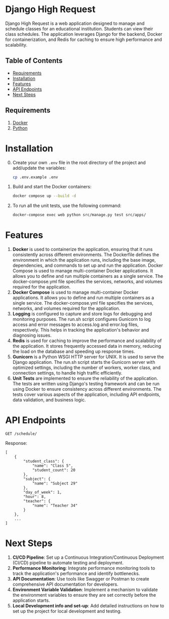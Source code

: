 # Django High Request

Django High Request is a web application designed to manage and schedule classes for an educational institution. 
Students can view their class schedules. 
The application leverages Django for the backend, Docker for containerization, and Redis for caching to ensure high performance and scalability. 


## Table of Contents
- [Requirements](#requirements)
- [Installation](#installation)
- [Features](#features)
- [API Endpoints](#api-endpoints)
- [Next Steps](#next-steps)

## Requirements
1. [Docker](https://www.docker.com/products/docker-desktop/)
2. [Python](https://www.python.org/downloads/)


# Installation
0. Create your own `.env` file in the root directory of the project and add/update the variables:
   ```sh
   cp .env.example .env
   ```
1. Build and start the Docker containers:
   ```sh
   docker compose up --build -d
   
2. To run all the unit tests, use the following command:
    ```sh
    docker-compose exec web python src/manage.py test src/apps/


# Features

1. **Docker** is used to containerize the application, ensuring that it runs consistently across different environments. The Dockerfile defines the environment in which the application runs, including the base image, dependencies, and commands to set up and run the application.  Docker Compose is used to manage multi-container Docker applications. It allows you to define and run multiple containers as a single service. The docker-compose.yml file specifies the services, networks, and volumes required for the application.
2. **Docker Compose** is used to manage multi-container Docker applications. It allows you to define and run multiple containers as a single service. The docker-compose.yml file specifies the services, networks, and volumes required for the application.
3. **Logging** is configured to capture and store logs for debugging and monitoring purposes. The run.sh script configures Gunicorn to log access and error messages to access.log and error.log files, respectively. This helps in tracking the application's behavior and diagnosing issues.
4. **Redis** is used for caching to improve the performance and scalability of the application. It stores frequently accessed data in memory, reducing the load on the database and speeding up response times.
5. **Gunicorn** is a Python WSGI HTTP server for UNIX. It is used to serve the Django application. The run.sh script starts the Gunicorn server with optimized settings, including the number of workers, worker class, and connection settings, to handle high traffic efficiently.
6. **Unit Tests** are implemented to ensure the reliability of the application. The tests are written using Django's testing framework and can be run using Docker to ensure consistency across different environments. The tests cover various aspects of the application, including API endpoints, data validation, and business logic.


# API Endpoints

```
GET /schedule/
```
Response:
```
[
    {
        "student_class": {
            "name": "Class 5",
            "student_count": 20
        },
        "subject": {
            "name": "Subject 29"
        },
        "day_of_week": 1,
        "hour": 8,
        "teacher": {
            "name": "Teacher 34"
        }
    }, 
    ...
]
```


# Next Steps
1. **CI/CD Pipeline**: Set up a Continuous Integration/Continuous Deployment (CI/CD) pipeline to automate testing and deployment.
2. **Performance Monitoring**: Integrate performance monitoring tools to track the application's performance and identify bottlenecks.
3. **API Documentation**: Use tools like Swagger or Postman to create comprehensive API documentation for developers.
4. **Environment Variable Validation**: Implement a mechanism to validate the environment variables to ensure they are set correctly before the application starts.
5. **Local Development info and set-up**: Add detailed instructions on how to set up the project for local development and testing.